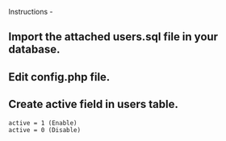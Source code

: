 

Instructions -

## Import the attached users.sql file in your database.
## Edit config.php file.
## Create active field in users table. 
	active = 1 (Enable)
	active = 0 (Disable)
	